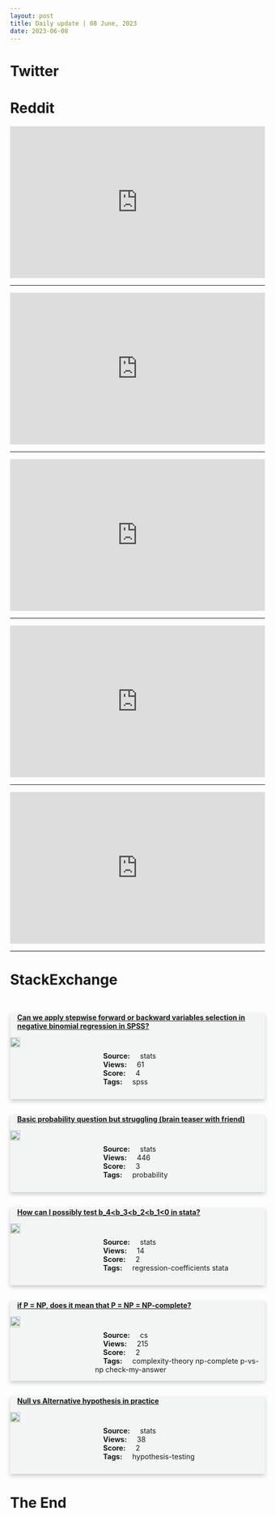 ```yaml
---
layout: post
title: Daily update | 08 June, 2023
date: 2023-06-08
---
```


<script async src="https://platform.twitter.com/widgets.js" charset="utf-8"></script>


<script src='https://storage.ko-fi.com/cdn/scripts/overlay-widget.js'></script>
<script>
  kofiWidgetOverlay.draw('themldojo', {
    'type': 'floating-chat',
    'floating-chat.donateButton.text': 'Support me',
    'floating-chat.donateButton.background-color': '#f45d22',
    'floating-chat.donateButton.text-color': '#fff'
  });
</script>

# Twitter 

<blockquote class="twitter-tweet"><a href="https://twitter.com/AnfieldWatch/status/1666511001200500738"></a></blockquote>

<blockquote class="twitter-tweet"><a href="https://twitter.com/omarsar0/status/1666486491793481738"></a></blockquote>

<blockquote class="twitter-tweet"><a href="https://twitter.com/sundarpichai/status/1666482278019596288"></a></blockquote>

<blockquote class="twitter-tweet"><a href="https://twitter.com/Engr_Naveed111/status/1666323685223833600"></a></blockquote>

<blockquote class="twitter-tweet"><a href="https://twitter.com/Kanthan2030/status/1666273405652570112"></a></blockquote>

<blockquote class="twitter-tweet"><a href="https://twitter.com/ylecun/status/1666403739362553858"></a></blockquote>

<blockquote class="twitter-tweet"><a href="https://twitter.com/DeepMind/status/1666462540367372291"></a></blockquote>

<blockquote class="twitter-tweet"><a href="https://twitter.com/huggingface/status/1666461560762408960"></a></blockquote>

<blockquote class="twitter-tweet"><a href="https://twitter.com/DeepMind/status/1666550353104363524"></a></blockquote>

<blockquote class="twitter-tweet"><a href="https://twitter.com/ylecun/status/1666347502197706752"></a></blockquote>

# Reddit 

<iframe id="reddit-embed" src="https://www.redditmedia.com/r/MachineLearning/comments/143gzz3/r_alphadev_discovers_faster_sorting_algorithms?ref_source=embed&amp;ref=share&amp;embed=true" sandbox="allow-scripts allow-same-origin allow-popups" style="border: none;" height="300" width="100%" scrolling="yes"></iframe>
<hr style="width:100%;text-align:left;margin-left:0">
<iframe id="reddit-embed" src="https://www.redditmedia.com/r/dataengineering/comments/1432zk2/how_to_become_a_good_data_engineer?ref_source=embed&amp;ref=share&amp;embed=true" sandbox="allow-scripts allow-same-origin allow-popups" style="border: none;" height="300" width="100%" scrolling="yes"></iframe>
<hr style="width:100%;text-align:left;margin-left:0">
<iframe id="reddit-embed" src="https://www.redditmedia.com/r/MachineLearning/comments/14327ov/n_redpajama_7b_now_available_instruct_model?ref_source=embed&amp;ref=share&amp;embed=true" sandbox="allow-scripts allow-same-origin allow-popups" style="border: none;" height="300" width="100%" scrolling="yes"></iframe>
<hr style="width:100%;text-align:left;margin-left:0">
<iframe id="reddit-embed" src="https://www.redditmedia.com/r/datascience/comments/143maq8/ai_tools_for_job_hunting_in_2023?ref_source=embed&amp;ref=share&amp;embed=true" sandbox="allow-scripts allow-same-origin allow-popups" style="border: none;" height="300" width="100%" scrolling="yes"></iframe>
<hr style="width:100%;text-align:left;margin-left:0">
<iframe id="reddit-embed" src="https://www.redditmedia.com/r/MachineLearning/comments/14346o5/n_senators_are_sending_letters_to_meta_over_llama?ref_source=embed&amp;ref=share&amp;embed=true" sandbox="allow-scripts allow-same-origin allow-popups" style="border: none;" height="300" width="100%" scrolling="yes"></iframe>
<hr style="width:100%;text-align:left;margin-left:0">

<style>
.card {
box-shadow: 0 4px 8px 0 rgba(0,0,0,0.2);
transition: 0.3s;
width: 100%;
background-color: #F3F4F4;
}
p{
    margin-left:  3em;
    padding-top: 1em;
}
.part2{
    display: grid;
    grid-template-columns: 1fr 3fr;
}
h4{
    margin: 1em;
}

.card:hover {
box-shadow: 0 8px 16px 0 rgba(0,0,0,0.2);
}
b {
padding: 2px 16px;
}
</style>
  
# StackExchange 


  <br>
  <div class="card">
  <h4><a href='https://stats.stackexchange.com/questions/618118/can-we-apply-stepwise-forward-or-backward-variables-selection-in-negative-binomi'>Can we apply stepwise forward or backward variables selection in negative binomial regression in SPSS?</a></h4> 
  <div class="part2">
      <img src="https://cdn.sstatic.net/Sites/stats/Img/apple-touch-icon@2.png?v=344f57aa10cc" alt="Img missing!" style="width:40%">
      <p><b>Source:</b> stats<br><b>Views:</b> 61<br><b>Score:</b> 4<br><b>Tags:</b> <span class="badge badge-dark">spss</span></p> 
  </div>
  </div>
      
  <br>
  <div class="card">
  <h4><a href='https://stats.stackexchange.com/questions/618096/basic-probability-question-but-struggling-brain-teaser-with-friend'>Basic probability question but struggling (brain teaser with friend)</a></h4> 
  <div class="part2">
      <img src="https://cdn.sstatic.net/Sites/stats/Img/apple-touch-icon@2.png?v=344f57aa10cc" alt="Img missing!" style="width:40%">
      <p><b>Source:</b> stats<br><b>Views:</b> 446<br><b>Score:</b> 3<br><b>Tags:</b> <span class="badge badge-dark">probability</span></p> 
  </div>
  </div>
      
  <br>
  <div class="card">
  <h4><a href='https://stats.stackexchange.com/questions/618171/how-can-i-possibly-test-b-4b-3b-2b-10-in-stata'>How can I possibly test b_4&lt;b_3&lt;b_2&lt;b_1&lt;0 in stata?</a></h4> 
  <div class="part2">
      <img src="https://cdn.sstatic.net/Sites/stats/Img/apple-touch-icon@2.png?v=344f57aa10cc" alt="Img missing!" style="width:40%">
      <p><b>Source:</b> stats<br><b>Views:</b> 14<br><b>Score:</b> 2<br><b>Tags:</b> <span class="badge badge-dark">regression-coefficients</span> <span class="badge badge-dark">stata</span></p> 
  </div>
  </div>
      
  <br>
  <div class="card">
  <h4><a href='https://cs.stackexchange.com/questions/160547/if-p-np-does-it-mean-that-p-np-np-complete'>if P = NP, does it mean that P = NP = NP-complete?</a></h4> 
  <div class="part2">
      <img src="https://cdn.sstatic.net/Sites/cs/Img/apple-touch-icon@2.png?v=324a3e0c2b03" alt="Img missing!" style="width:40%">
      <p><b>Source:</b> cs<br><b>Views:</b> 215<br><b>Score:</b> 2<br><b>Tags:</b> <span class="badge badge-dark">complexity-theory</span> <span class="badge badge-dark">np-complete</span> <span class="badge badge-dark">p-vs-np</span> <span class="badge badge-dark">check-my-answer</span></p> 
  </div>
  </div>
      
  <br>
  <div class="card">
  <h4><a href='https://stats.stackexchange.com/questions/618165/null-vs-alternative-hypothesis-in-practice'>Null vs Alternative hypothesis in practice</a></h4> 
  <div class="part2">
      <img src="https://cdn.sstatic.net/Sites/stats/Img/apple-touch-icon@2.png?v=344f57aa10cc" alt="Img missing!" style="width:40%">
      <p><b>Source:</b> stats<br><b>Views:</b> 38<br><b>Score:</b> 2<br><b>Tags:</b> <span class="badge badge-dark">hypothesis-testing</span></p> 
  </div>
  </div>
      
# The End